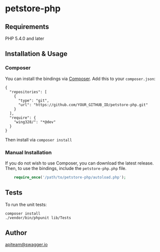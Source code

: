 # petstore-php

## Requirements

PHP 5.4.0 and later

## Installation & Usage
### Composer

You can install the bindings via [Composer](http://getcomposer.org/). Add this to your `composer.json`:

```
{
  "repositories": [
    {
      "type": "git",
      "url": "https://github.com/YOUR_GITHUB_ID/petstore-php.git"
    }
  ],
  "require": {
    "wing328/": "*@dev"
  }
}
```

Then install via `composer install`

### Manual Installation

If you do not wish to use Composer, you can download the latest release. Then, to use the bindings, include the `petstore-php.php` file.
```php
    require_once('/path/to/petstore-php/autoload.php');
```

## Tests 

To run the unit tests:
```
composer install
./vendor/bin/phpunit lib/Tests
```

## Author

apiteam@swagger.io


